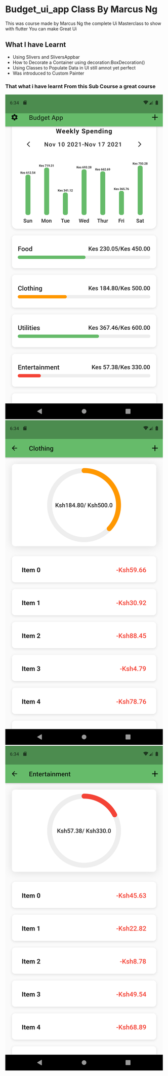 <h1>Budget_ui_app Class By Marcus Ng</h1>
<p>This was course made by Marcus Ng the complete 
    Ui Masterclass  to show with flutter You can make Great Ui </p>
    <h2>What I have Learnt </h2>
    <ul>
        <li>Using Slivers and SliversAppbar</li>
        <li>How to Decorate a Container using decoration:BoxDecoration()</li>
        <li>Using Classes to Populate Data in UI still amnot yet perfect</li>
        <li>Was introduced to Custom Painter </li>
    </ul>
    <h3>That what i have learnt From this Sub Course a great course</h3>
    <img src="screenshots/Screenshot_1613489651.png" alt="Screenshot">
    <img src="screenshots/Screenshot_1613489662.png" >
    <img src="screenshots/Screenshot_1613489671.png" alt="">
    



